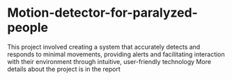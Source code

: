 # Motion-detector-for-paralyzed-people
 This project involved creating a system that accurately detects and responds to minimal movements, providing alerts and facilitating interaction with their environment through intuitive, user-friendly technology
 More details about the project is in the report
